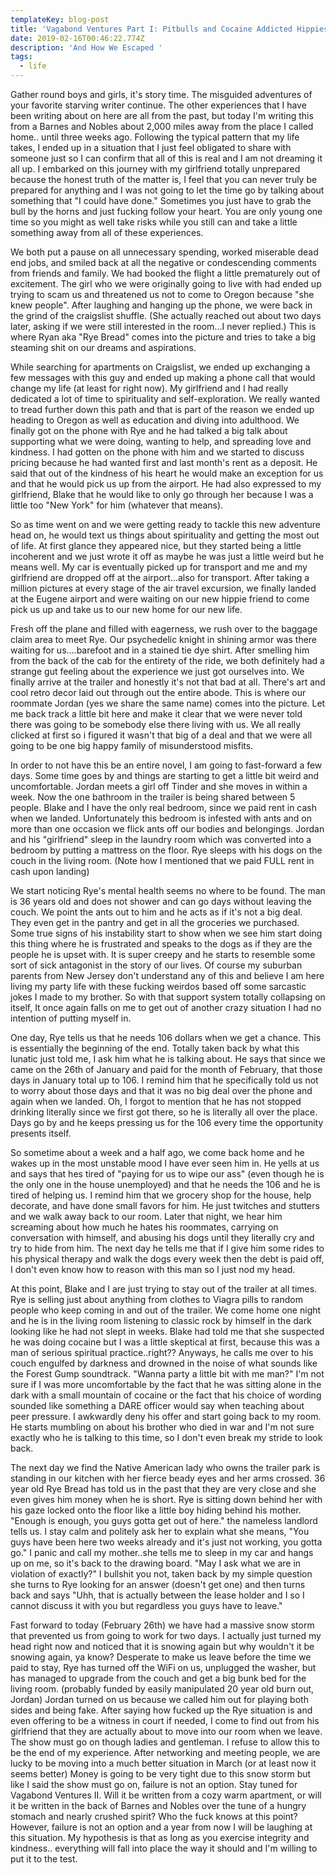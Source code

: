 ```yaml
---
templateKey: blog-post
title: 'Vagabond Ventures Part I: Pitbulls and Cocaine Addicted Hippies '
date: 2019-02-16T00:46:22.774Z
description: 'And How We Escaped '
tags:
  - life
---
```

Gather round boys and girls, it's story time. The misguided adventures of your favorite starving writer continue. The other experiences that I have been writing about on here are all from the past, but today I'm writing this from a Barnes and Nobles about 2,000 miles away from the place I called home.. until three weeks ago. Following the typical pattern that my life takes, I ended up in a situation that I just feel obligated to share with someone just so I can confirm that all of this is real and I am not dreaming it all up. I embarked on this journey with my girlfriend totally unprepared because the honest truth of the matter is, I feel that you can never truly be prepared for anything and I was not going to let the time go by talking about something that "I could have done." Sometimes you just have to grab the bull by the horns and just fucking follow your heart. You are only young one time so you might as well take risks while you still can and take a little something away from all of these experiences. 

We both put a pause on all unnecessary spending, worked miserable dead end jobs, and smiled back at all the negative or condescending comments from friends and family. We had booked the flight a little prematurely out of excitement. The girl who we were originally going to live with had ended up trying to scam us and threatened us not to come to Oregon because "she knew people". After laughing and hanging up the phone, we were back in the grind of the craigslist shuffle. (She actually reached out about two days later, asking if we were still interested in the room...I never replied.) This is where Ryan aka "Rye Bread" comes into the picture and tries to take a big steaming shit on our dreams and aspirations.

While searching for apartments on Craigslist, we ended up exchanging a few messages with this guy and ended up making a phone call that would change my life (at least for right now). My girlfriend and I had really dedicated a lot of time to spirituality and self-exploration. We really wanted to tread further down this path and that is part of the reason we ended up heading to Oregon as well as education and diving into adulthood. We finally got on the phone with Rye and he had talked a big talk about supporting what we were doing, wanting to help, and spreading love and kindness. I had gotten on the phone with him and we started to discuss pricing because he had wanted first and last month's rent as a deposit. He said that out of the kindness of his heart he would make an exception for us and that he would pick us up from the airport. He had also expressed to my girlfriend, Blake that he would like to only go through her because I was a little too "New York" for him (whatever that means). 

So as time went on and we were getting ready to tackle this new adventure head on, he would text us things about spirituality and getting the most out of life. At first glance they appeared nice, but they started being a little incoherent and we just wrote it off as maybe he was just a little weird but he means well. My car is eventually picked up for transport and me and my girlfriend are dropped off at the airport...also for transport. After taking a million pictures at every stage of the air travel excursion, we finally landed at the Eugene airport and were waiting on our new hippie friend to come pick us up and take us to our new home for our new life.

Fresh off the plane and filled with eagerness, we rush over to the baggage claim area to meet Rye. Our psychedelic knight in shining armor was there waiting for us....barefoot and in a stained tie dye shirt. After smelling him from the back of the cab for the entirety of the ride, we both definitely had a strange gut feeling about the experience we just got ourselves into. We finally arrive at the trailer and honestly it's not that bad at all. There's art and cool retro decor laid out through out the entire abode. This is where our roommate Jordan (yes we share the same name) comes into the picture. Let me back track a little bit here and make it clear that we were never told there was going to be somebody else there living with us. We all really clicked at first so i figured it wasn't that big of a deal and that we were all going to be one big happy family of misunderstood misfits. 

In order to not have this be an entire novel, I am going to fast-forward a few days. Some time goes by and things are starting to get a little bit weird and uncomfortable. Jordan meets a girl off Tinder and she moves in within a week. Now the one bathroom in the trailer is being shared between 5 people. Blake and I have the only real bedroom, since we paid rent in cash when we landed. Unfortunately this bedroom is infested with ants and on more than one occasion we flick ants off our bodies and belongings. Jordan and his "girlfriend" sleep in the laundry room which was converted into a bedroom by putting a mattress on the floor. Rye sleeps with his dogs on the couch in the living room. (Note how I mentioned that we paid FULL rent in cash upon landing) 

We start noticing Rye's mental health seems no where to be found. The man is 36 years old and does not shower and can go days without leaving the couch. We point the ants out to him and he acts as if it's not a big deal. They even get in the pantry and get in all the groceries we purchased. Some true signs of his instability start to show when we see him start doing this thing where he is frustrated and speaks to the dogs as if they are the people he is upset with. It is super creepy and he starts to resemble some sort of sick antagonist in the story of our lives. Of course my suburban parents from New Jersey don't understand any of this and believe I am here living my party life with these fucking weirdos based off some sarcastic jokes I made to my brother. So with that support system totally collapsing on itself, It once again falls on me to get out of another crazy situation I had no intention of putting myself in. 

One day, Rye tells us that he needs 106 dollars when we get a chance. This is essentially the beginning of the end. Totally taken back by what this lunatic just told me, I ask him what he is talking about. He says that since we came on the 26th of January and paid for the month of February, that those days in January total up to 106. I remind him that he specifically told us not to worry about those days and that it was no big deal over the phone and again when we landed. Oh, I forgot to mention that he has not stopped drinking literally since we first got there, so he is literally all over the place. Days go by and he keeps pressing us for the 106 every time the opportunity presents itself. 

So sometime about a week and a half ago, we come back home and he wakes up in the most unstable mood I have ever seen him in. He yells at us and says that hes tired of "paying for us to wipe our ass" (even though he is the only one in the house unemployed) and that he needs the 106 and he is tired of helping us. I remind him that we grocery shop for the house, help decorate, and have done small favors for him. He just twitches and stutters and we walk away back to our room. Later that night, we hear him screaming about how much he hates his roommates, carrying on conversation with himself, and abusing his dogs until they literally cry and try to hide from him. The next day he tells me that if I give him some rides to his physical therapy and walk the dogs every week then the debt is paid off, I don't even know how to reason with this man so I just nod my head. 

At this point, Blake and I are just trying to stay out of the trailer at all times. Rye is selling just about anything from clothes to Viagra pills to random people who keep coming in and out of the trailer. We come home one night and he is in the living room listening to classic rock by himself in the dark looking like he had not slept in weeks. Blake had told me that she suspected he was doing cocaine but I was a little skeptical at first, because this was a man of serious spiritual practice..right?? Anyways, he calls me over to his couch engulfed by darkness and drowned in the noise of what sounds like the Forest Gump soundtrack. "Wanna party a little bit with me man?" I'm not sure if I was more uncomfortable by the fact that he was sitting alone in the dark with a small mountain of cocaine or the fact that his choice of wording sounded like something a DARE officer would say when teaching about peer pressure. I awkwardly deny his offer and start going back to my room. He starts mumbling on about his brother who died in war and I'm not sure exactly who he is talking to this time, so I don't even break my stride to look back. 

The next day we find the Native American lady who owns the trailer park is standing in our kitchen with her fierce beady eyes and her arms crossed. 36 year old Rye Bread has told us in the past that they are very close and she even gives him money when he is short. Rye is sitting down behind her with his gaze locked onto the floor like a little boy hiding behind his mother. "Enough is enough, you guys gotta get out of here." the nameless landlord tells us. I stay calm and politely ask her to explain what she means, "You guys have been here two weeks already and it's just not working, you gotta go." I panic and call my mother..she tells me to sleep in my car and hangs up on me, so it's back to the drawing board. "May I ask what we are in violation of exactly?" I bullshit you not, taken back by my simple question she turns to Rye looking for an answer (doesn't get one) and then turns back and says "Uhh, that is actually between the lease holder and I so I cannot discuss it with you but regardless you guys have to leave." 

Fast forward to today (February 26th) we have had a massive snow storm that prevented us from going to work for two days. I actually just turned my head right now and noticed that it is snowing again but why wouldn't it be snowing again, ya know? Desperate to make us leave before the time we paid to stay, Rye has turned off the WiFi on us, unplugged the washer, but has managed to upgrade from the couch and get a big bunk bed for the living room. (probably funded by easily manipulated 20 year old burn out, Jordan)  Jordan turned on us because we called him out for playing both sides and being fake. After saying how fucked up the Rye situation is and even offering to be a witness in court if needed, I come to find out from his girlfriend that they are actually about to move into our room when we leave. The show must go on though ladies and gentleman. I refuse to allow this to be the end of my experience. After networking and meeting people, we are lucky to be moving into a much better situation in March (or at least now it seems better) Money is going to be very tight due to this snow storm but like I said the show must go on, failure is not an option. Stay tuned for Vagabond Ventures II. Will it be written from a cozy warm apartment, or will it be written in the back of Barnes and Nobles over the tune of a hungry stomach and nearly crushed spirit? Who the fuck knows at this point? However, failure is not an option and a year from now I will be laughing at this situation. My hypothesis is that as long as you exercise integrity and kindness.. everything will fall into place the way it should and I'm willing to put it to the test.
